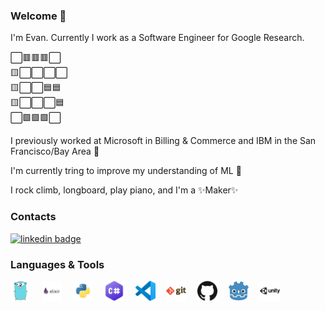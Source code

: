 ### Welcome 👋

I'm Evan. Currently I work as a Software Engineer for Google Research.

⬜🟥🟥🟥⬜<br/>
🟨⬜⬜⬜⬜<br/>
🟨⬜⬜🟦🟦<br/>
🟨⬜⬜⬜🟦<br/>
⬜🟩🟩🟩⬜<br/>

I previously worked at Microsoft in Billing & Commerce and IBM in the San Francisco/Bay Area 🌉 <br/>

I'm currently tring to improve my understanding of ML 🤖 </br>

I rock climb, longboard, play piano, and I'm a ✨Maker✨ 

### Contacts

[![linkedin badge](https://img.shields.io/badge/Evan-blue?style=plastic&logo=linkedin)](https://www.linkedin.com/in/evan-gordon)


### Languages & Tools

<p float="left">
  <img alt="Golang" width="32px" src="https://github.com/devicons/devicon/blob/master/icons/go/go-original.svg"/>
  <img height="32" hspace="5"/>
  <img alt="Elixir" width="32px" src="https://raw.githubusercontent.com/github/explore/d106aa3f6fa091ab80ab5c8cf0d931baff3caaea/topics/elixir/elixir.png" />
  <img height="32" hspace="5"/>
  <img alt="python" width="32px" src="https://raw.githubusercontent.com/github/explore/80688e429a7d4ef2fca1e82350fe8e3517d3494d/topics/python/python.png"/>
  <img height="32" hspace="5"/>
  <img alt="" width="32px" src="https://raw.githubusercontent.com/github/explore/80688e429a7d4ef2fca1e82350fe8e3517d3494d/topics/csharp/csharp.png"/>
  <img height="32" hspace="5"/>
  <img alt="Visual Studio Code" width="32px" src="https://raw.githubusercontent.com/github/explore/80688e429a7d4ef2fca1e82350fe8e3517d3494d/topics/visual-studio-code/visual-studio-code.png" />
  <img height="32" hspace="5"/>
  <img alt="Git" width="32px" src="https://raw.githubusercontent.com/github/explore/80688e429a7d4ef2fca1e82350fe8e3517d3494d/topics/git/git.png" />
  <img height="32" hspace="5"/>
  <img alt="GitHub" width="32px" src="https://raw.githubusercontent.com/github/explore/78df643247d429f6cc873026c0622819ad797942/topics/github/github.png" />
  <img height="32" hspace="5"/>
  <img alt="Godot" width="32px" src="https://github.com/devicons/devicon/blob/master/icons/godot/godot-original.svg" />
  <img height="32" hspace="5"/>
  <img alt="Unity" width="32px" src="https://raw.githubusercontent.com/github/explore/80688e429a7d4ef2fca1e82350fe8e3517d3494d/topics/unity/unity.png"/>
</p>
